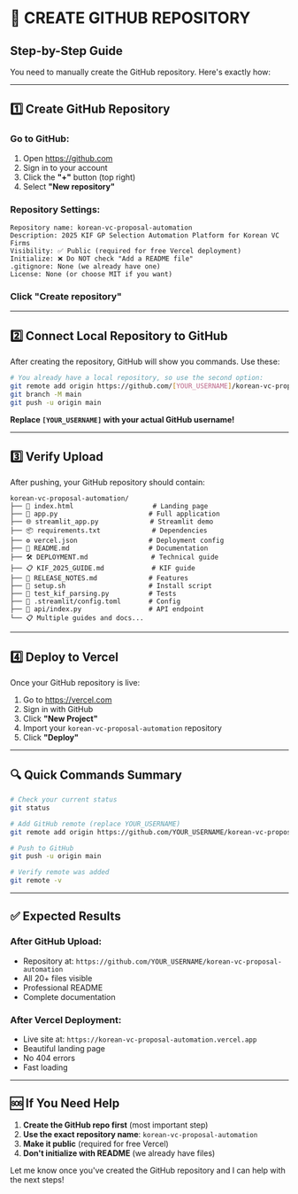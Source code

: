 # 🚀 CREATE GITHUB REPOSITORY
## Step-by-Step Guide

You need to manually create the GitHub repository. Here's exactly how:

---

## 1️⃣ Create GitHub Repository

### Go to GitHub:
1. Open https://github.com
2. Sign in to your account
3. Click the **"+"** button (top right)
4. Select **"New repository"**

### Repository Settings:
```
Repository name: korean-vc-proposal-automation
Description: 2025 KIF GP Selection Automation Platform for Korean VC Firms
Visibility: ✅ Public (required for free Vercel deployment)
Initialize: ❌ Do NOT check "Add a README file"
.gitignore: None (we already have one)
License: None (or choose MIT if you want)
```

### Click **"Create repository"**

---

## 2️⃣ Connect Local Repository to GitHub

After creating the repository, GitHub will show you commands. Use these:

```bash
# You already have a local repository, so use the second option:
git remote add origin https://github.com/[YOUR_USERNAME]/korean-vc-proposal-automation.git
git branch -M main
git push -u origin main
```

**Replace `[YOUR_USERNAME]` with your actual GitHub username!**

---

## 3️⃣ Verify Upload

After pushing, your GitHub repository should contain:

```
korean-vc-proposal-automation/
├── 📄 index.html                    # Landing page
├── 🎯 app.py                       # Full application
├── 🌐 streamlit_app.py             # Streamlit demo
├── 📦 requirements.txt             # Dependencies
├── ⚙️ vercel.json                  # Deployment config
├── 📖 README.md                    # Documentation
├── 🛠 DEPLOYMENT.md                # Technical guide
├── 📋 KIF_2025_GUIDE.md            # KIF guide
├── 📄 RELEASE_NOTES.md             # Features
├── 🚀 setup.sh                     # Install script
├── 🧪 test_kif_parsing.py          # Tests
├── 📁 .streamlit/config.toml       # Config
├── 📁 api/index.py                 # API endpoint
└── 📋 Multiple guides and docs...
```

---

## 4️⃣ Deploy to Vercel

Once your GitHub repository is live:

1. Go to https://vercel.com
2. Sign in with GitHub
3. Click **"New Project"**
4. Import your `korean-vc-proposal-automation` repository
5. Click **"Deploy"**

---

## 🔍 Quick Commands Summary

```bash
# Check your current status
git status

# Add GitHub remote (replace YOUR_USERNAME)
git remote add origin https://github.com/YOUR_USERNAME/korean-vc-proposal-automation.git

# Push to GitHub
git push -u origin main

# Verify remote was added
git remote -v
```

---

## ✅ Expected Results

### After GitHub Upload:
- Repository at: `https://github.com/YOUR_USERNAME/korean-vc-proposal-automation`
- All 20+ files visible
- Professional README
- Complete documentation

### After Vercel Deployment:
- Live site at: `https://korean-vc-proposal-automation.vercel.app`
- Beautiful landing page
- No 404 errors
- Fast loading

---

## 🆘 If You Need Help

1. **Create the GitHub repo first** (most important step)
2. **Use the exact repository name**: `korean-vc-proposal-automation`
3. **Make it public** (required for free Vercel)
4. **Don't initialize with README** (we already have files)

Let me know once you've created the GitHub repository and I can help with the next steps!
